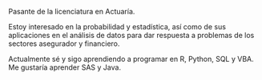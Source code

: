 Pasante de la licenciatura en Actuaría. 

Estoy interesado en la probabilidad y estadística, así como de sus aplicaciones en el análisis de datos para dar respuesta a problemas de los sectores asegurador y financiero.

Actualmente sé y sigo aprendiendo a programar en R, Python, SQL y VBA. Me gustaría aprender SAS y Java.

<!---
EICanulH/EICanulH is a ✨ special ✨ repository because its `README.md` (this file) appears on your GitHub profile.
You can click the Preview link to take a look at your changes.
--->
